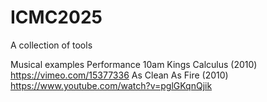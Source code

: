 # ICMC2025
A collection of tools

Musical examples
Performance 10am Kings
Calculus (2010) https://vimeo.com/15377336
As Clean As Fire (2010) https://www.youtube.com/watch?v=pglGKqnQjik
